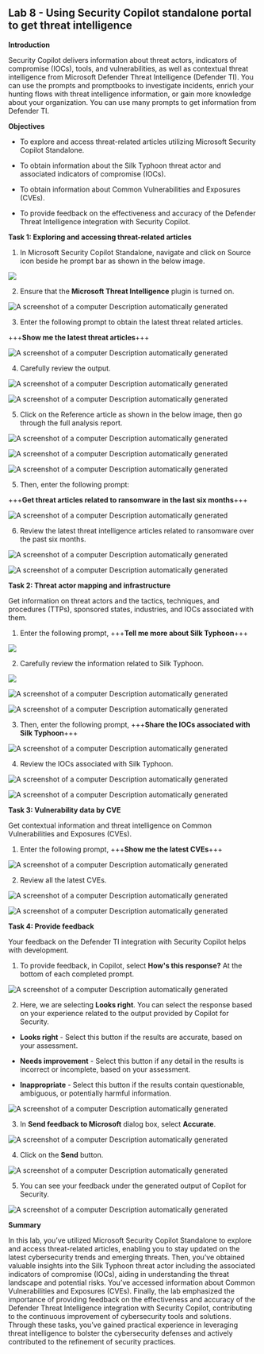 ## **Lab 8 - Using Security Copilot standalone portal to get threat intelligence**

**Introduction**

Security Copilot delivers information about threat actors,
indicators of compromise (IOCs), tools, and vulnerabilities, as well as
contextual threat intelligence from Microsoft Defender Threat
Intelligence (Defender TI). You can use the prompts and promptbooks to
investigate incidents, enrich your hunting flows with threat
intelligence information, or gain more knowledge about your
organization. You can use many prompts to get information from Defender
TI.

**Objectives**

- To explore and access threat-related articles utilizing Microsoft
  Security Copilot Standalone.

- To obtain information about the Silk Typhoon threat actor and
  associated indicators of compromise (IOCs).

- To obtain information about Common Vulnerabilities and Exposures
  (CVEs).

- To provide feedback on the effectiveness and accuracy of the Defender
  Threat Intelligence integration with Security Copilot.

**Task 1: Exploring and accessing threat-related articles**

1.  In Microsoft Security Copilot Standalone, navigate and click on
    Source icon beside he prompt bar as shown in the below image.

 ![](./media/q11.png)

2.  Ensure that the **Microsoft Threat Intelligence** plugin is
    turned on.

 ![A screenshot of a computer Description automatically
 generated](./media/t1.png)

3.  Enter the following prompt to obtain the latest threat related
    articles.

 +++**Show me the latest threat articles**+++

![A screenshot of a computer Description automatically
generated](./media/t2.png)

4.  Carefully review the output. 

![A screenshot of a computer Description automatically
generated](./media/t3.png)

![A screenshot of a computer Description automatically generated](./media/t4.png)

5. Click on the Reference article as shown in the below image, then go through the full analysis report.
   
![A screenshot of a computer Description automatically generated](./media/t5.png)

![A screenshot of a computer Description automatically generated](./media/t6.png)

![A screenshot of a computer Description automatically generated](./media/t7.png)

5.  Then, enter the following prompt:

 +++**Get threat articles related to ransomware in the last six months**+++

![A screenshot of a computer Description automatically
generated](./media/s1.png)

6.  Review the latest threat intelligence articles related to ransomware
    over the past six months.

![A screenshot of a computer Description automatically
generated](./media/s2.png)

![A screenshot of a computer Description automatically
generated](./media/s3.png)

**Task 2: Threat actor mapping and infrastructure**

Get information on threat actors and the tactics, techniques, and
procedures (TTPs), sponsored states, industries, and IOCs associated
with them.

1.  Enter the following prompt, +++**Tell me more about Silk Typhoon**+++

 ![](./media/s4.png)

2.  Carefully review the information related to Silk Typhoon.

 ![](./media/s5.png)

 ![A screenshot of a computer Description automatically
 generated](./media/s6.png)

 ![A screenshot of a computer Description automatically
 generated](./media/s7.png)

3. Then, enter the following prompt, +++**Share the IOCs associated with Silk Typhoon**+++

![A screenshot of a computer Description automatically
generated](./media/s8.png)

4.  Review the IOCs associated with Silk Typhoon.

![A screenshot of a computer Description automatically
generated](./media/s9.png)

![A screenshot of a computer Description automatically
generated](./media/s10.png)

**Task 3: Vulnerability data by CVE**

Get contextual information and threat intelligence on Common
Vulnerabilities and Exposures (CVEs).

1.  Enter the following prompt, +++**Show me the latest CVEs**+++

![A screenshot of a computer Description automatically
generated](./media/s11.png)

2.  Review all the latest CVEs.

![A screenshot of a computer Description automatically
generated](./media/s12.png)

![A screenshot of a computer Description automatically
generated](./media/s13.png)

**Task 4: Provide feedback**

Your feedback on the Defender TI integration with Security Copilot
helps with development.

1.  To provide feedback, in Copilot, select **How's this response?** At
    the bottom of each completed prompt.

![A screenshot of a computer Description automatically
generated](./media/s14.png)

2.  Here, we are selecting **Looks right**. You can select the response
    based on your experience related to the output provided by Copilot
    for Security.

- **Looks right** - Select this button if the results are accurate,
  based on your assessment.

- **Needs improvement** - Select this button if any detail in the
  results is incorrect or incomplete, based on your assessment.

- **Inappropriate** - Select this button if the results contain
  questionable, ambiguous, or potentially harmful information.

![A screenshot of a computer Description automatically
generated](./media/s15.png)

3.  In **Send feedback to Microsoft** dialog box, select **Accurate**.

![A screenshot of a computer Description automatically
generated](./media/s16.png)

4.  Click on the **Send** button.

![A screenshot of a computer Description automatically
generated](./media/s17.png)

5.  You can see your feedback under the generated output of Copilot for
    Security.

![A screenshot of a computer Description automatically
generated](./media/s18.png)

**Summary**

In this lab, you’ve utilized Microsoft Security Copilot Standalone
to explore and access threat-related articles, enabling you to stay
updated on the latest cybersecurity trends and emerging threats. Then,
you’ve obtained valuable insights into the Silk Typhoon threat actor
including the associated indicators of compromise (IOCs), aiding in
understanding the threat landscape and potential risks. You’ve accessed
information about Common Vulnerabilities and Exposures (CVEs). Finally,
the lab emphasized the importance of providing feedback on the
effectiveness and accuracy of the Defender Threat Intelligence
integration with Security Copilot, contributing to the continuous
improvement of cybersecurity tools and solutions. Through these tasks,
you’ve gained practical experience in leveraging threat intelligence to
bolster the cybersecurity defenses and actively contributed to the
refinement of security practices.
